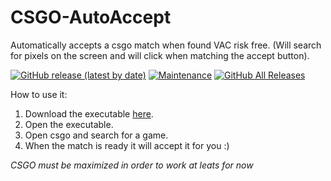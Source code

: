# CSGO-AutoAccept
Automatically accepts a csgo match when found VAC risk free. (Will search for pixels on the screen and will click when matching the accept button).

[![GitHub release (latest by date)](https://img.shields.io/github/v/release/davidarroyo1234/CSGO-AutoAccept)](https://github.com/davidarroyo1234/CSGO-AutoAccept/releases)
[![Maintenance](https://img.shields.io/maintenance/yes/2023)](https://github.com/davidarroyo1234/CSGO-AutoAccept)
[![GitHub All Releases](https://img.shields.io/github/downloads/davidarroyo1234/CSGO-AutoAccept/total)](https://github.com/davidarroyo1234/CSGO-AutoAccept/releases)

How to use it:

 1. Download the executable [here](https://github.com/davidarroyo1234/CSGO-AutoAccept/releases).
 2. Open the executable.
 3. Open csgo and search for a game.
 4. When the match is ready it will accept it for you :)

*CSGO must be maximized in order to work at leats for now*
